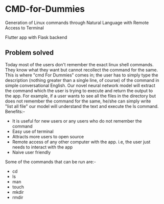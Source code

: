# CMD-for-Dummies
Generation of Linux commands through Natural Language with Remote Access to Terminal

Flutter app with Flask backend

## Problem solved 
Today most of the users don't remember the exact linux shell commands. They know what they want but cannot recollect the command for the same. This is where "cmd For Dummies" comes in; the user has to simply type the description (nothing greater than a single line, of course) of the command in simple conversational English. Our novel neural network model will extract the command which the user is trying to execute and return the output to the app. For example, if a user wants to see all the files in the directory but does not remember the command for the same, he/she can simply write "list all file" our model will understand the text and execute the ls command.
Benefits:- 
- It is useful for new users or any users who do not remember the command  
- Easy use of terminal 
- Attracts more users to open source 
- Remote access of any other computer with the app. i.e, the user just needs to interact with the app 
- Naive user friendly 

Some of the commands that can be run are:-
- cd 
- ls 
- man 
- touch 
- mkdir 
- rmdir
